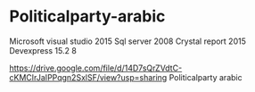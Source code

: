 # Politicalparty-arabic


Microsoft visual studio 2015 
Sql server 2008
Crystal report 2015
Devexpress 15.2 8

https://drive.google.com/file/d/14D7sQrZVdtC-cKMCIrJaIPPqgn2SxlSF/view?usp=sharing
Politicalparty arabic
